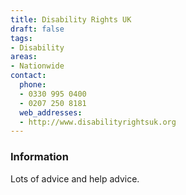 ```yaml
---
title: Disability Rights UK
draft: false
tags:
- Disability
areas:
- Nationwide
contact:
  phone:
  - 0330 995 0400
  - 0207 250 8181
  web_addresses:
  - http://www.disabilityrightsuk.org
---
```


### Information
Lots of advice and help advice.